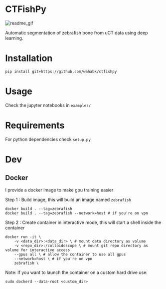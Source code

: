 # CTFishPy

<img src="examples/ctf_readme.gif" alt="readme_gif"/>

Automatic segmentation of zebrafish bone from uCT data using deep learning.

# Installation

```
pip install git+https://github.com/wahabk/ctfishpy
```

# Usage

Check the jupyter notebooks in `examples/`

# Requirements

For python dependencies check `setup.py`

# Dev

## Docker

I provide a docker image to make gpu training easier

Step 1 : Build image, this will build an image named ```zebrafish```

```
docker build . --tag=zebrafish 
docker build . --tag=zebrafish --network=host # if you're on vpn
```

Step 2 : Create container in interactive mode, this will start a shell inside the container

```
docker run -it \
	-v <data_dir>:<data_dir> \ # mount data directory as volume
	-v <repo_dir>:/colloidoscope \ # mount git repo directory as volume for interactive access
	--gpus all \ # allow the container to use all gpus
	--network=host \ # if you're on vpn
	zebrafish \ 
```

Note:
If you want to launch the container on a custom hard drive use:

```sudo dockerd --data-root <custom_dir>```

